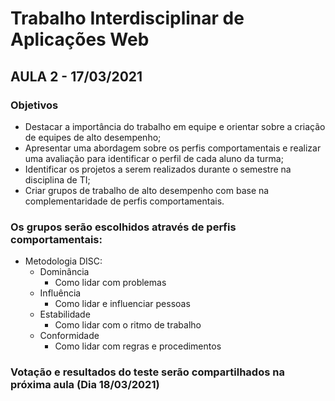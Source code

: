 # Trabalho Interdisciplinar de Aplicações Web
## AULA 2 - 17/03/2021

### Objetivos
* Destacar a importância do trabalho em equipe e orientar sobre a criação de equipes de alto desempenho;
* Apresentar uma abordagem sobre os perfis comportamentais e realizar uma avaliação para identificar o perfil de cada aluno da turma;
* Identificar os projetos a serem realizados durante o semestre na disciplina de TI;
* Criar grupos de trabalho de alto desempenho com base na complementaridade de perfis comportamentais.

### Os grupos serão escolhidos através de perfis comportamentais:
* Metodologia DISC:
    * Dominância
        * Como lidar com problemas
    * Influência
        * Como lidar e influenciar pessoas
    * Estabilidade
        * Como lidar com o ritmo de trabalho
    * Conformidade
        * Como lidar com regras e procedimentos

### Votação e resultados do teste serão compartilhados na próxima aula (Dia 18/03/2021)